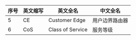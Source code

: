| 序号 | 英文缩写 | 英文全名 | 中文全名 |
| ---- | -------- | -------- | -------- |
| 5    | CE                | Customer Edge                                         | 用户边界路由器            |
| 6    | CoS               | Class of Service                                      | 服务等级                  |
